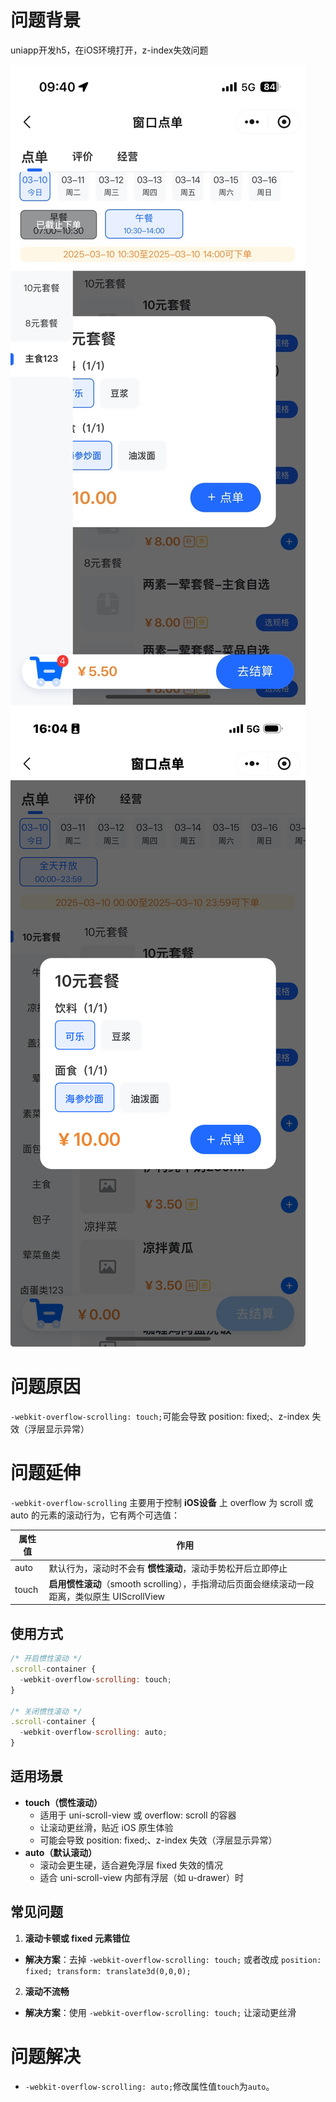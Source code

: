 # 问题背景
uniapp开发h5，在iOS环境打开，z-index失效问题

![](../../../images/07688f9eaf53d14648155035bc6f5395.png)![](../../../images/4be1cfff537dec173fa59404420cc670.png)

# 问题原因
`-webkit-overflow-scrolling: touch;`可能会导致 position: fixed;、z-index 失效（浮层显示异常）

# 问题延伸
`-webkit-overflow-scrolling` 主要用于控制 **iOS设备** 上 overflow 为 scroll 或 auto 的元素的滚动行为，它有两个可选值：

| **属性值** | **作用** |
| --- | --- |
| auto | 默认行为，滚动时不会有 **惯性滚动**，滚动手势松开后立即停止 |
| touch | **启用惯性滚动**（smooth scrolling），手指滑动后页面会继续滚动一段距离，类似原生 UIScrollView |


## 使用方式
```javascript
/* 开启惯性滚动 */
.scroll-container {
  -webkit-overflow-scrolling: touch;
}

/* 关闭惯性滚动 */
.scroll-container {
  -webkit-overflow-scrolling: auto;
}
```

## 适用场景
+ **touch（惯性滚动）**
    - 适用于 uni-scroll-view 或 overflow: scroll 的容器
    - 让滚动更丝滑，贴近 iOS 原生体验
    - 可能会导致 position: fixed;、z-index 失效（浮层显示异常）
+ **auto（默认滚动）**
    - 滚动会更生硬，适合避免浮层 fixed 失效的情况
    - 适合 uni-scroll-view 内部有浮层（如 u-drawer）时

## 常见问题
1. **滚动卡顿或 fixed 元素错位**
+ **解决方案**：去掉 `-webkit-overflow-scrolling: touch;` 或者改成 `position: fixed; transform: translate3d(0,0,0);`
2. **滚动不流畅**
+ **解决方案**：使用 `-webkit-overflow-scrolling: touch;` 让滚动更丝滑

# 问题解决
+ `-webkit-overflow-scrolling: auto;`修改属性值`touch`为`auto`。



